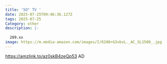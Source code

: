 ```yaml
---
title: '5O" TV '
date: 2025-07-25T09:46:36.127Z
tags: 2025-07-25
Category: other
description: |-
  
  289.xx
image: https://m.media-amazon.com/images/I/8108+G3vbvL._AC_SL1500_.jpg
---
```

https://amzlink.to/az0skB4zeQp53
AD